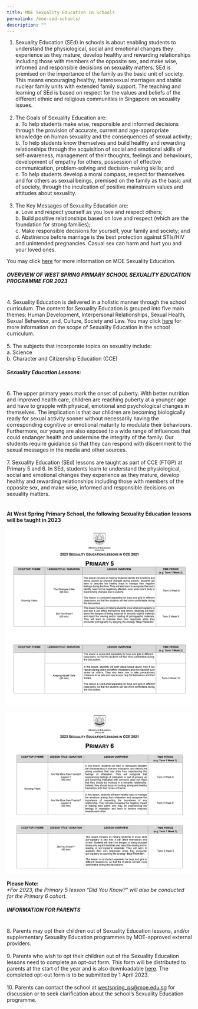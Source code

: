 ```yaml
---
title: MOE Sexuality Education in Schools
permalink: /moe-sed-schools/
description: ""
---
```

1.  Sexuality Education (SEd) in schools is about enabling students to understand the physiological, social and emotional changes they experience as they mature, develop healthy and rewarding relationships including those with members of the opposite sex, and make wise, informed and responsible decisions on sexuality matters. SEd is premised on the importance of the family as the basic unit of society. This means encouraging healthy, heterosexual marriages and stable nuclear family units with extended family support. The teaching and learning of SEd is based on respect for the values and beliefs of the different ethnic and religious communities in Singapore on sexuality issues.
<br><br>
2.  The Goals of Sexuality Education are:<br>
a.  To help students make wise, responsible and informed decisions through the provision of accurate, current and age-appropriate knowledge on human sexuality and the consequences of sexual activity;<br>
b.  To help students know themselves and build healthy and rewarding relationships through the acquisition of social and emotional skills of self-awareness, management of their thoughts, feelings and behaviours, development of empathy for others, possession of effective communication, problem-solving and decision-making skills; and<br>
c.  To help students develop a moral compass, respect for themselves and for others as sexual beings, premised on the family as the basic unit of society, through the inculcation of positive mainstream values and attitudes about sexuality. 
<br><br>
3.  The Key Messages of Sexuality Education are:<br>
a.  Love and respect yourself as you love and respect others;<br>
b.  Build positive relationships based on love and respect (which are the foundation for strong families);<br>
c.  Make responsible decisions for yourself, your family and society; and<br>
d.  Abstinence before marriage is the best protection against STIs/HIV and unintended pregnancies. Casual sex can harm and hurt you and your loved ones.<br>

<p>You may click <a href="https://go.gov.sg/moe-sexuality-education">here</a> for more information on MOE Sexuality Education. </p>

<h5>OVERVIEW OF WEST SPRING PRIMARY SCHOOL SEXUALITY EDUCATION PROGRAMME FOR 2023</h5><br>
4.  Sexuality Education is delivered in a holistic manner through the school curriculum. The content for Sexuality Education is grouped into five main themes: Human Development, Interpersonal Relationships, Sexual Health, Sexual Behaviour, and, Culture, Society and Law. You may click <a href="https://go.gov.sg/moe-sexuality-education-scope">here</a> for more information on the scope of Sexuality Education in the school curriculum.<br><br>
5.  The subjects that incorporate topics on sexuality include:<br>
a.  Science<br>
b.  Character and Citizenship Education (CCE)

<h5>Sexuality Education Lessons: </h5><br>
6.  The upper primary years mark the onset of puberty. With better nutrition and improved health care, children are reaching puberty at a younger age and have to grapple with physical, emotional and psychological changes in themselves. The implication is that our children are becoming biologically ready for sexual activity sooner without necessarily having the corresponding cognitive or emotional maturity to modulate their behaviours. Furthermore, our young are also exposed to a wide range of influences that could endanger health and undermine the integrity of the family. Our students require guidance so that they can respond with discernment to the sexual messages in the media and other sources.
<br><br>
7.  Sexuality Education (SEd) lessons are taught as part of CCE (FTGP) at Primary 5 and 6. In SEd, students learn to understand the physiological, social and emotional changes they experience as they mature, develop healthy and rewarding relationships including those with members of the opposite sex, and make wise, informed and responsible decisions on sexuality matters.
<br><br>
<h4>At West Spring Primary School, the following Sexuality Education lessons will be taught in 2023</h4>
<img src="/images/MOE%20SEd/28Jan23/P5%20SEd%2001.jpg" alt="P5 SEd">
<img src="/images/MOE%20SEd/28Jan23/P5%20SEd%2002.jpg" alt="P5 SEd">
<br>
<br>
<img src="/images/MOE%20SEd/28Jan23/P6%20SEd%2001.jpg" alt="P6 SEd">
<img src="/images/MOE%20SEd/28Jan23/P6%20SEd02.jpg" alt="P6 SEd">

<b>Please Note:</b><br>
<i>*For 2023, the Primary 5 lesson “Did You Know?” will also be conducted for the Primary 6 cohort. </i>

<h5>INFORMATION FOR PARENTS</h5><br>
8.	Parents may opt their children out of Sexuality Education lessons, and/or supplementary Sexuality Education programmes by MOE-approved external providers.
<br><br>
9.	Parents who wish to opt their children out of the Sexuality Education lessons need to complete an opt-out form. This form will be distributed to parents at the start of the year and is also downloadable <a href="/files/2023%20Parent%20Opt%20Out%20Form%20(Pri).pdf" download>here</a>. The completed opt-out form is to be submitted by 1 April 2023.
<br><br>
10.	Parents can contact the school at <a href="mailto:westspring_ps@moe.edu.sg">westspring_ps@moe.edu.sg</a> for discussion or to seek clarification about the school’s Sexuality Education programme.